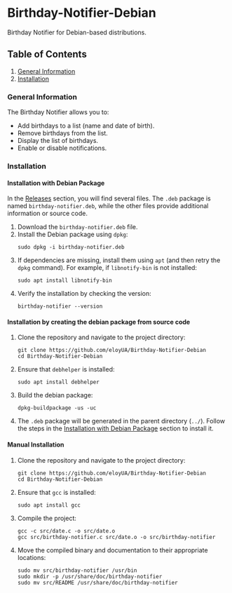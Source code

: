 # Birthday-Notifier-Debian
Birthday Notifier for Debian-based distributions.

## Table of Contents
1. [General Information](#general-information)
2. [Installation](#installation)

### General Information
The Birthday Notifier allows you to:
- Add birthdays to a list (name and date of birth).
- Remove birthdays from the list.
- Display the list of birthdays.
- Enable or disable notifications.

### Installation

#### Installation with Debian Package
In the [Releases](https://github.com/eloyUA/Birthday-Notifier-Debian/releases) section, you will find several files. The `.deb` package is named `birthday-notifier.deb`, while the other files provide additional information or source code.

1. Download the `birthday-notifier.deb` file.
2. Install the Debian package using `dpkg`:
   ```
   sudo dpkg -i birthday-notifier.deb
   ```
3. If dependencies are missing, install them using `apt` (and then retry the `dpkg` command). For example, if `libnotify-bin` is not installed:
   ```
   sudo apt install libnotify-bin
   ```
4. Verify the installation by checking the version:
   ```
   birthday-notifier --version
   ```

#### Installation by creating the debian package from source code
1. Clone the repository and navigate to the project directory:
   ```
   git clone https://github.com/eloyUA/Birthday-Notifier-Debian
   cd Birthday-Notifier-Debian
   ```
2. Ensure that `debhelper` is installed:
   ```
   sudo apt install debhelper
   ```
3. Build the debian package:
   ```
   dpkg-buildpackage -us -uc
   ```
4. The `.deb` package will be generated in the parent directory (`../`). Follow the steps in the [Installation with Debian Package](#installation-with-debian-package) section to install it.

#### Manual Installation
1. Clone the repository and navigate to the project directory:
   ```
   git clone https://github.com/eloyUA/Birthday-Notifier-Debian
   cd Birthday-Notifier-Debian
   ```
2. Ensure that `gcc` is installed:
   ```
   sudo apt install gcc
   ```
3. Compile the project:
   ```
   gcc -c src/date.c -o src/date.o
   gcc src/birthday-notifier.c src/date.o -o src/birthday-notifier
   ```
4. Move the compiled binary and documentation to their appropriate locations:
   ```
   sudo mv src/birthday-notifier /usr/bin
   sudo mkdir -p /usr/share/doc/birthday-notifier
   sudo mv src/README /usr/share/doc/birthday-notifier
   ```
